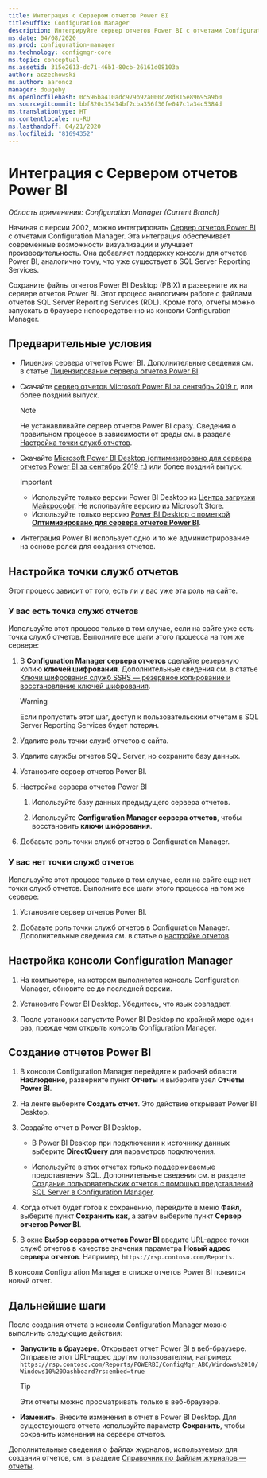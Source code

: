 ```yaml
---
title: Интеграция с Сервером отчетов Power BI
titleSuffix: Configuration Manager
description: Интегрируйте сервер отчетов Power BI с отчетами Configuration Manager для создания современных визуализаций и повышения производительности.
ms.date: 04/08/2020
ms.prod: configuration-manager
ms.technology: configmgr-core
ms.topic: conceptual
ms.assetid: 315e2613-dc71-46b1-80cb-26161d08103a
author: aczechowski
ms.author: aaroncz
manager: dougeby
ms.openlocfilehash: 0c596ba410adc979b92a000c28d815e89695a9b0
ms.sourcegitcommit: bbf820c35414bf2cba356f30fe047c1a34c5384d
ms.translationtype: HT
ms.contentlocale: ru-RU
ms.lasthandoff: 04/21/2020
ms.locfileid: "81694352"
---
```

# <a name="integrate-with-power-bi-report-server"></a>Интеграция с Сервером отчетов Power BI

*Область применения: Configuration Manager (Current Branch)*

<!--3721603-->

Начиная с версии 2002, можно интегрировать [Сервер отчетов Power BI](https://docs.microsoft.com/power-bi/report-server/get-started) с отчетами Configuration Manager. Эта интеграция обеспечивает современные возможности визуализации и улучшает производительность. Она добавляет поддержку консоли для отчетов Power BI, аналогично тому, что уже существует в SQL Server Reporting Services.

Сохраните файлы отчетов Power BI Desktop (PBIX) и разверните их на сервере отчетов Power BI. Этот процесс аналогичен работе с файлами отчетов SQL Server Reporting Services (RDL). Кроме того, отчеты можно запускать в браузере непосредственно из консоли Configuration Manager.

## <a name="prerequisites"></a>Предварительные условия

- Лицензия сервера отчетов Power BI. Дополнительные сведения см. в статье [Лицензирование сервера отчетов Power BI](https://docs.microsoft.com/power-bi/report-server/get-started#licensing-power-bi-report-server).

- Скачайте [сервер отчетов Microsoft Power BI за сентябрь 2019 г.](https://www.microsoft.com/download/details.aspx?id=57270) или более поздний выпуск.

    > [!NOTE]
    > Не устанавливайте сервер отчетов Power BI сразу. Сведения о правильном процессе в зависимости от среды см. в разделе [Настройка точки служб отчетов](#configure-the-reporting-services-point).

- Скачайте [Microsoft Power BI Desktop (оптимизировано для сервера отчетов Power BI за сентябрь 2019 г.)](https://www.microsoft.com/download/details.aspx?id=57271) или более поздний выпуск.

    > [!IMPORTANT]
    > - Используйте только версии Power BI Desktop из [Центра загрузки Майкрософт](https://www.microsoft.com/download/). Не используйте версию из Microsoft Store.
    > - Используйте только версию [Power BI Desktop с пометкой **Оптимизировано для сервера отчетов Power BI**](https://docs.microsoft.com/power-bi/report-server/install-powerbi-desktop).

- Интеграция Power BI использует одно и то же администрирование на основе ролей для создания отчетов.

## <a name="configure-the-reporting-services-point"></a>Настройка точки служб отчетов

Этот процесс зависит от того, есть ли у вас уже эта роль на сайте.

### <a name="you-have-a-reporting-services-point"></a>У вас есть точка служб отчетов

Используйте этот процесс только в том случае, если на сайте уже есть точка служб отчетов. Выполните все шаги этого процесса на том же сервере:

1. В **Configuration Manager сервера отчетов** сделайте резервную копию **ключей шифрования**. Дополнительные сведения см. в статье [Ключи шифрования служб SSRS — резервное копирование и восстановление ключей шифрования](https://docs.microsoft.com/sql/reporting-services/install-windows/ssrs-encryption-keys-back-up-and-restore-encryption-keys).

    > [!WARNING]
    > Если пропустить этот шаг, доступ к пользовательским отчетам в SQL Server Reporting Services будет потерян.

1. Удалите роль точки служб отчетов с сайта.

1. Удалите службы отчетов SQL Server, но сохраните базу данных.

1. Установите сервер отчетов Power BI.

1. Настройка сервера отчетов Power BI

    1. Используйте базу данных предыдущего сервера отчетов.

    1. Используйте **Configuration Manager сервера отчетов**, чтобы восстановить **ключи шифрования**.

1. Добавьте роль точки служб отчетов в Configuration Manager.

### <a name="you-dont-have-a-reporting-services-point"></a>У вас нет точки служб отчетов

Используйте этот процесс только в том случае, если на сайте еще нет точки служб отчетов. Выполните все шаги этого процесса на том же сервере:

1. Установите сервер отчетов Power BI.

2. Добавьте роль точки служб отчетов в Configuration Manager. Дополнительные сведения см. в статье о [настройке отчетов](configuring-reporting.md).

## <a name="configure-the-configuration-manager-console"></a>Настройка консоли Configuration Manager

1. На компьютере, на котором выполняется консоль Configuration Manager, обновите ее до последней версии.

1. Установите Power BI Desktop. Убедитесь, что язык совпадает.

1. После установки запустите Power BI Desktop по крайней мере один раз, прежде чем открыть консоль Configuration Manager.

## <a name="create-power-bi-reports"></a>Создание отчетов Power BI

1. В консоли Configuration Manager перейдите к рабочей области **Наблюдение**, разверните пункт **Отчеты** и выберите узел **Отчеты Power BI**.

1. На ленте выберите **Создать отчет**. Это действие открывает Power BI Desktop.

1. Создайте отчет в Power BI Desktop.

    - В Power BI Desktop при подключении к источнику данных выберите **DirectQuery** для параметров подключения.

    - Используйте в этих отчетах только поддерживаемые представления SQL. Дополнительные сведения см. в разделе [Создание пользовательских отчетов с помощью представлений SQL Server в Configuration Manager](../../../develop/core/understand/sqlviews/create-custom-reports-using-sql-server-views.md).

1. Когда отчет будет готов к сохранению, перейдите в меню **Файл**, выберите пункт **Сохранить как**, а затем выберите пункт **Сервер отчетов Power BI**.

1. В окне **Выбор сервера отчетов Power BI** введите URL-адрес точки служб отчетов в качестве значения параметра **Новый адрес сервера отчетов**. Например, `https://rsp.contoso.com/Reports`.

В консоли Configuration Manager в списке отчетов Power BI появится новый отчет.

## <a name="next-steps"></a>Дальнейшие шаги

После создания отчета в консоли Configuration Manager можно выполнить следующие действия:

- **Запустить в браузере**. Открывает отчет Power BI в веб-браузере. Отправьте этот URL-адрес другим пользователям, например: `https://rsp.contoso.com/Reports/POWERBI/ConfigMgr_ABC/Windows%2010/Windows10%20Dashboard?rs:embed=true`

    > [!TIP]
    > Эти отчеты можно просматривать только в веб-браузере.

- **Изменить**. Внесите изменения в отчет в Power BI Desktop. Для существующего отчета используйте параметр **Сохранить**, чтобы сохранить изменения на сервере отчетов.

Дополнительные сведения о файлах журналов, используемых для создания отчетов, см. в разделе [Справочник по файлам журналов — отчеты](../../plan-design/hierarchy/log-files.md#BKMK_ReportLog).

